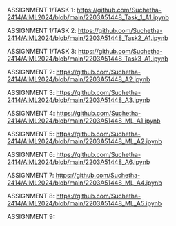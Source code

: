 ASSIGNMENT 1/TASK 1: https://github.com/Suchetha-2414/AIML2024/blob/main/2203A51448_Task_1_A1.ipynb

ASSIGNMENT 1/TASK 2: https://github.com/Suchetha-2414/AIML2024/blob/main/2203A51448_Task2_A1.ipynb

ASSIGNMENT 1/TASK 3: https://github.com/Suchetha-2414/AIML2024/blob/main/2203A51448_Task3_A1.ipynb

ASSIGNMENT 2: https://github.com/Suchetha-2414/AIML2024/blob/main/2203A51448_A2.ipynb

ASSIGNMENT 3: https://github.com/Suchetha-2414/AIML2024/blob/main/2203A51448_A3.ipynb

ASSIGNMENT 4: https://github.com/Suchetha-2414/AIML2024/blob/main/2203A51448_ML_A1.ipynb

ASSIGNMENT 5: https://github.com/Suchetha-2414/AIML2024/blob/main/2203A51448_ML_A2.ipynb

ASSIGNMENT 6: https://github.com/Suchetha-2414/AIML2024/blob/main/2203A51448_A6.ipynb

ASSIGNMENT 7: https://github.com/Suchetha-2414/AIML2024/blob/main/2203A51448_ML_A4.ipynb

ASSIGNMENT 8: https://github.com/Suchetha-2414/AIML2024/blob/main/2203A51448_ML_A5.ipynb

ASSIGNMENT 9:
